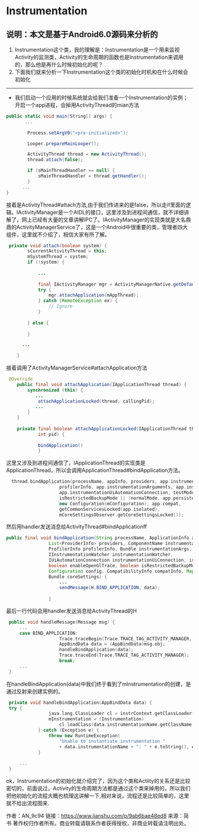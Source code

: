 # Instrumentation

## 说明：本文是基于Android6.0源码来分析的

1. Instrumentation这个类，我的理解是：Instrumentation是一个用来监视Activity的监测类，Activity的生命周期的函数也是Instrumentation来调用的，那么他是再什么时候初始化的呢？
2. 下面我们就来分析一下Instrumentation这个类的初始化时机和在什么时候会初始化

------

- 我们启动一个应用的时候系统就会给我们准备一个Instrumentation的实例；开启一个app进程，会掉用ActivityThread的mian方法



```csharp
public static void main(String[] args) {
       ...
    
        Process.setArgV0("<pre-initialized>");

        Looper.prepareMainLooper();

        ActivityThread thread = new ActivityThread();
        thread.attach(false);

        if (sMainThreadHandler == null) {
            sMainThreadHandler = thread.getHandler();
        }
      ...
}
```

接着是ActivityThread#attach方法,由于我们传进来的是false，所以走if里面的逻辑。IActivityManager是一个AIDL的接口，这里涉及到进程间通信，就不详细讲解了，网上已经有大量的文章讲解IPC了。IActivityManager的实现类就是大名鼎鼎的ActivityManagerService了，这是一个Android中很重要的类，管理者四大组件，这里就不介绍了，相信大家有所了解。



```java
 private void attach(boolean system) {
        sCurrentActivityThread = this;
        mSystemThread = system;
        if (!system) {
        
            ...
            
            final IActivityManager mgr = ActivityManagerNative.getDefault();
            try {
                mgr.attachApplication(mAppThread);
            } catch (RemoteException ex) {
                // Ignore
            }
            
        } else {
            
        }

      ...
      
    }
```

接着调用了ActivityManagerService#attachApplication方法



```java
 @Override
    public final void attachApplication(IApplicationThread thread) {
        synchronized (this) {
           ...
            attachApplicationLocked(thread, callingPid);
           ...
        }
    }
    
    private final boolean attachApplicationLocked(IApplicationThread thread,
            int pid) {
        
            bindApplication()
            }
```

这里又涉及到进程间通信了，IApplicationThread的实现类是ApplicationThread，所以会调用ApplicationThread#bindApplication方法。



```cpp
  thread.bindApplication(processName, appInfo, providers, app.instrumentationClass,
                    profilerInfo, app.instrumentationArguments, app.instrumentationWatcher,
                    app.instrumentationUiAutomationConnection, testMode, enableOpenGlTrace,
                    isRestrictedBackupMode || !normalMode, app.persistent,
                    new Configuration(mConfiguration), app.compat,
                    getCommonServicesLocked(app.isolated),
                    mCoreSettingsObserver.getCoreSettingsLocked());
```

然后用handler发送消息给ActivityThread#bindApplicationff



```java
public final void bindApplication(String processName, ApplicationInfo appInfo,
                List<ProviderInfo> providers, ComponentName instrumentationName,
                ProfilerInfo profilerInfo, Bundle instrumentationArgs,
                IInstrumentationWatcher instrumentationWatcher,
                IUiAutomationConnection instrumentationUiConnection, int debugMode,
                boolean enableOpenGlTrace, boolean isRestrictedBackupMode, boolean persistent,
                Configuration config, CompatibilityInfo compatInfo, Map<String, IBinder> services,
                Bundle coreSettings) {
                    ...
                    sendMessage(H.BIND_APPLICATION, data);
                    
                }
```

最后一行代码会用handler发送消息给ActivityThread的H



```cpp
 public void handleMessage(Message msg) {
     ...
     case BIND_APPLICATION:
                    Trace.traceBegin(Trace.TRACE_TAG_ACTIVITY_MANAGER, "bindApplication");
                    AppBindData data = (AppBindData)msg.obj;
                    handleBindApplication(data);
                    Trace.traceEnd(Trace.TRACE_TAG_ACTIVITY_MANAGER);
                    break;
     ...
 }
```

在handleBindApplication(data)中我们终于看到了mInstrumentation的创建，是通过反射来创建实例的。



```cpp
 private void handleBindApplication(AppBindData data) {
 try {
                java.lang.ClassLoader cl = instrContext.getClassLoader();
                mInstrumentation = (Instrumentation)
                    cl.loadClass(data.instrumentationName.getClassName()).newInstance();
            } catch (Exception e) {
                throw new RuntimeException(
                    "Unable to instantiate instrumentation "
                    + data.instrumentationName + ": " + e.toString(), e);
            }
            　
     ...
 }
```

ok，Instrumentation的初始化就介绍完了，因为这个类和Actiity的关系还是比较密切的，前面说过，Activity的生命周期方法都是通过这个类来掉用的，所以我们把他初始化的流程大概也梳理这讲解一下,相对来说，流程还是比较简单的，这里就不给出流程图来.



作者：AN_9c94
链接：https://www.jianshu.com/p/9ab6bae48ed8
来源：简书
著作权归作者所有。商业转载请联系作者获得授权，非商业转载请注明出处。